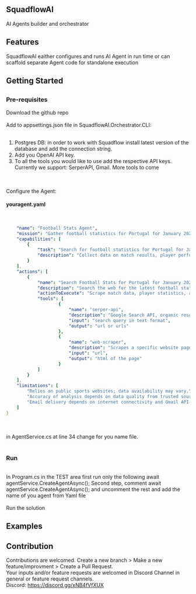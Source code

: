 <h2>SquadflowAI</h2>

AI Agents builder and orchestrator

<h2>Features</h2>

SquadflowAI eaither configures and runs AI Agent in run time or can scaffold separate Agent code for standalone execution

<h2>Getting Started<h2>

<h3>Pre-requisites </h3>

Download the github repo
</br>
</br>
Add to appsettings.json file in SquadflowAI.Orchestrator.CLI:
</br>
</br>
1. Postgres DB: in order to work with Squadflow install latest version of the database and add the connection string.
2. Add you OpenAI API key.
3. To all the tools you would like to use add the respective API keys. Currently we support: SerperAPI, Gmail. More tools to come
</br>
</br>
Configure the Agent:
</br>
<h4>youragent.yaml</h4>
</br>

```yaml {
    "name": "Football Stats Agent",
    "mission": "Gather football statistics for Portugal for January 2025 from the internet, analyze trends, and deliver a detailed weekly report in PDF format via email.",
    "capabilities": [
        {
            "task": "Search for football statistics for Portugal for January 2025",
            "description": "Collect data on match results, player performance, team standings, and trends."
        }
    ],
    "actions": [
        {
            "name": "Search Football Stats for Portugal for January 2025",
            "description": "Search the web for the latest football statistics from trusted sources for Portugal for January 2025.",
            "actionToExecute": "Scrape match data, player statistics, and team standings from sports websites.",
            "tools": [
                    {
                        "name": "serper-api",
                        "description": "Google Search API, organic results data from Google Search.",
                        "input": "search query in text format",
                        "output": "url or urls"
                    },
                    {
                        "name": "web-scraper",
                        "description": "Scrapes a specific website page based on url provided",
                        "input": "url",
                        "output": "html of the page"
                    }
            ]
        }
    ],
    "limitations": [
        "Relies on public sports websites; data availability may vary.",
        "Accuracy of analysis depends on data quality from trusted sources.",
        "Email delivery depends on internet connectivity and Gmail API availability."
    ]
} 
```

</br>
</br>
in AgentService.cs at line 34 change for you name file.
</br>
</br>
<h3>Run</h3>
</br>
In Program.cs in the TEST area first run only the following await agentService.CreateAgentAsync();
Second step, comment await agentService.CreateAgentAsync(); and uncomment the rest and add the name of you agent from Yaml file
</br>
</br>
Run the solution
</br>
<h2>Examples</h2>

<h2>Contribution</h2>

Contributions are welcomed.
Create a new branch > Make a new feature/improvment > Create a Pull Request.
</br>
Your inputs and/or feature requests are welcomed in Discord Channel in general or feature request channels.
</br>
Discord: https://discord.gg/xNB4fVfXUX



